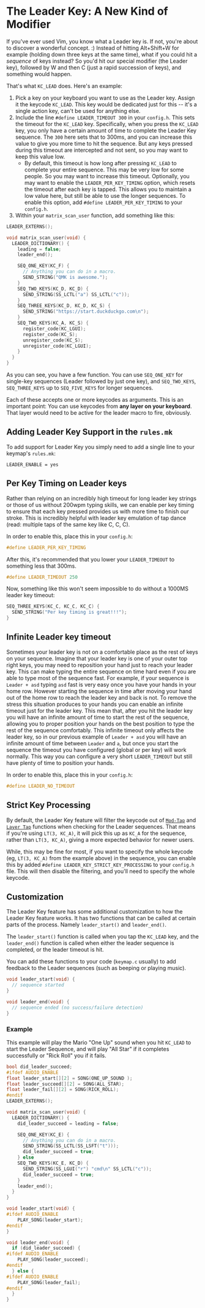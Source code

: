 # The Leader Key: A New Kind of Modifier

If you've ever used Vim, you know what a Leader key is. If not, you're about to discover a wonderful concept. :) Instead of hitting Alt+Shift+W for example (holding down three keys at the same time), what if you could hit a _sequence_ of keys instead? So you'd hit our special modifier (the Leader key), followed by W and then C (just a rapid succession of keys), and something would happen.

That's what `KC_LEAD` does. Here's an example:

1. Pick a key on your keyboard you want to use as the Leader key. Assign it the keycode `KC_LEAD`. This key would be dedicated just for this -- it's a single action key, can't be used for anything else.
2. Include the line `#define LEADER_TIMEOUT 300` in your `config.h`. This sets the timeout for the `KC_LEAD` key.  Specifically, when you press the `KC_LEAD` key, you only have a certain amount of time to complete the Leader Key sequence.  The `300` here sets that to 300ms, and you can increase this value to give you more time to hit the sequence. But any keys pressed during this timeout are intercepted and not sent, so you may want to keep this value low.  
   * By default, this timeout is how long after pressing `KC_LEAD` to complete your entire sequence. This may be very low for some people. So you may want to increase this timeout.  Optionally, you may want to enable the `LEADER_PER_KEY_TIMING` option, which resets the timeout after each key is tapped.  This allows you to maintain a low value here, but still be able to use the longer sequences.   To enable this option, add `#define LEADER_PER_KEY_TIMING` to your `config.h`.
3. Within your `matrix_scan_user` function, add something like this:

```c
LEADER_EXTERNS();

void matrix_scan_user(void) {
  LEADER_DICTIONARY() {
    leading = false;
    leader_end();

    SEQ_ONE_KEY(KC_F) {
      // Anything you can do in a macro.
      SEND_STRING("QMK is awesome.");
    }
    SEQ_TWO_KEYS(KC_D, KC_D) {
      SEND_STRING(SS_LCTL("a") SS_LCTL("c"));
    }
    SEQ_THREE_KEYS(KC_D, KC_D, KC_S) {
      SEND_STRING("https://start.duckduckgo.com\n");
    }
    SEQ_TWO_KEYS(KC_A, KC_S) {
      register_code(KC_LGUI);
      register_code(KC_S);
      unregister_code(KC_S);
      unregister_code(KC_LGUI);
    }
  }
}
```

As you can see, you have a few function. You can use `SEQ_ONE_KEY` for single-key sequences (Leader followed by just one key), and `SEQ_TWO_KEYS`, `SEQ_THREE_KEYS` up to `SEQ_FIVE_KEYS` for longer sequences.

Each of these accepts one or more keycodes as arguments. This is an important point: You can use keycodes from **any layer on your keyboard**. That layer would need to be active for the leader macro to fire, obviously.

## Adding Leader Key Support in the `rules.mk`

To add support for Leader Key you simply need to add a single line to your keymap's `rules.mk`:

```make
LEADER_ENABLE = yes
```

## Per Key Timing on Leader keys

Rather than relying on an incredibly high timeout for long leader key strings or those of us without 200wpm typing skills, we can enable per key timing to ensure that each key pressed provides us with more time to finish our stroke. This is incredibly helpful with leader key emulation of tap dance (read: multiple taps of the same key like C, C, C).

In order to enable this, place this in your `config.h`:
```c
#define LEADER_PER_KEY_TIMING
```

After this, it's recommended that you lower your `LEADER_TIMEOUT` to something less that 300ms.

```c
#define LEADER_TIMEOUT 250
```

Now, something like this won't seem impossible to do without a 1000MS leader key timeout:

```c
SEQ_THREE_KEYS(KC_C, KC_C, KC_C) {
  SEND_STRING("Per key timing is great!!!");
}
```

## Infinite Leader key timeout

Sometimes your leader key is not on a comfortable place as the rest of keys on your sequence. Imagine that your leader key is one of your outer top right keys, you may need to reposition your hand just to reach your leader key.
This can make typing the entire sequence on time hard even if you are able to type most of the sequence fast. For example, if your sequence is `Leader + asd` typing `asd` fast is very easy once you have your hands in your home row. However starting the sequence in time after moving your hand out of the home row to reach the leader key and back is not.
To remove the stress this situation produces to your hands you can enable an infinite timeout just for the leader key. This mean that, after you hit the leader key you will have an infinite amount of time to start the rest of the sequence, allowing you to proper position your hands on the best position to type the rest of the sequence comfortably.
This infinite timeout only affects the leader key, so in our previous example of `Leader + asd` you will have an infinite amount of time between `Leader` and `a`, but once you start the sequence the timeout you have configured (global or per key) will work normally.
This way you can configure a very short `LEADER_TIMEOUT` but still have plenty of time to position your hands.

In order to enable this, place this in your `config.h`:
```c
#define LEADER_NO_TIMEOUT
```

## Strict Key Processing

By default, the Leader Key feature will filter the keycode out of [`Mod-Tap`](mod_tap.md) and [`Layer Tap`](feature_layers.md#switching-and-toggling-layers) functions when checking for the Leader sequences. That means if you're using `LT(3, KC_A)`, it will pick this up as `KC_A` for the sequence, rather than `LT(3, KC_A)`, giving a more expected behavior for newer users.

While, this may be fine for most, if you want to specify the whole keycode (eg, `LT(3, KC_A)` from the example above) in the sequence, you can enable this by added `#define LEADER_KEY_STRICT_KEY_PROCESSING` to your `config.h` file.  This will then disable the filtering, and you'll need to specify the whole keycode.

## Customization 

The Leader Key feature has some additional customization to how the Leader Key feature works.  It has two functions that can be called at certain parts of the process.  Namely `leader_start()` and `leader_end()`.

The `leader_start()` function is called when you tap the `KC_LEAD` key, and the `leader_end()` function is called when either the leader sequence is completed, or the leader timeout is hit. 

You can add these functions to your code (`keymap.c` usually) to add feedback to the Leader sequences (such as beeping or playing music).

```c
void leader_start(void) {
  // sequence started
}

void leader_end(void) {
  // sequence ended (no success/failure detection)
}
```

### Example

This example will play the Mario "One Up" sound when you hit `KC_LEAD` to start the Leader Sequence, and will play "All Star" if it completes successfully or "Rick Roll" you if it fails. 

```c
bool did_leader_succeed;
#ifdef AUDIO_ENABLE
float leader_start[][2] = SONG(ONE_UP_SOUND );
float leader_succeed[][2] = SONG(ALL_STAR);
float leader_fail[][2] = SONG(RICK_ROLL);
#endif
LEADER_EXTERNS();

void matrix_scan_user(void) {
  LEADER_DICTIONARY() {
    did_leader_succeed = leading = false;

    SEQ_ONE_KEY(KC_E) {
      // Anything you can do in a macro.
      SEND_STRING(SS_LCTL(SS_LSFT("t")));
      did_leader_succeed = true;
    } else 
    SEQ_TWO_KEYS(KC_E, KC_D) {
      SEND_STRING(SS_LGUI("r") "cmd\n" SS_LCTL("c"));
      did_leader_succeed = true;
    }
    leader_end();
  }
}

void leader_start(void) {
#ifdef AUDIO_ENABLE
    PLAY_SONG(leader_start);
#endif
}

void leader_end(void) {
  if (did_leader_succeed) {
#ifdef AUDIO_ENABLE
    PLAY_SONG(leader_succeed);
#endif
  } else {
#ifdef AUDIO_ENABLE
    PLAY_SONG(leader_fail);
#endif
  }
}
```
